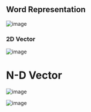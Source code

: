 ## Word Representation 

![image](https://github.com/rajashtani/myGPT/assets/71159892/3d28fe23-ec28-4de3-95e2-e11a25fb0c3b)

### 2D Vector
![image](https://github.com/rajashtani/myGPT/assets/71159892/b56450d3-f65f-4f88-acaa-1aa178e858d0)

# N-D Vector
![image](https://github.com/rajashtani/myGPT/assets/71159892/8c9d6ee3-6da3-46ed-84b7-1640cffb474f)

![image](https://github.com/rajashtani/myGPT/assets/71159892/62671cfc-6b85-4a15-b219-b2f8d1e3eda4)
